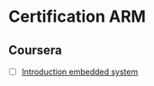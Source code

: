 # Certification ARM

## Coursera
- [ ] [Introduction embedded system](https://www.coursera.org/learn/introduction-embedded-systems/lecture/UAoVK/1-introduction-to-the-module)
